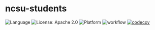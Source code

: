 # ncsu-students

![Language](https://img.shields.io/badge/language-python-blue)
![License: Apache 2.0](https://img.shields.io/badge/License-MIT-red.svg)
![Platform](https://img.shields.io/badge/platform-linux-lightgrey)
![workflow](https://github.com/se-hw1/ncsu-students/actions/workflows/pytest.yml/badge.svg)
[![codecov](https://codecov.io/gh/sasidharappalla/ncsu-students/branch/main/graph/badge.svg)](https://codecov.io/gh/sasidharappalla/ncsu-students)


 
